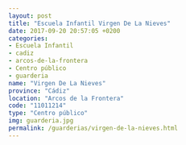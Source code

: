 ```yaml
---
layout: post
title: "Escuela Infantil Virgen De La Nieves"
date: 2017-09-20 20:57:05 +0200
categories:
- Escuela Infantil
- cadiz
- arcos-de-la-frontera
- Centro público
- guarderia
name: "Virgen De La Nieves"
province: "Cádiz"
location: "Arcos de la Frontera"
code: "11011214"
type: "Centro público"
img: guarderia.jpg
permalink: /guarderias/virgen-de-la-nieves.html
---
```

